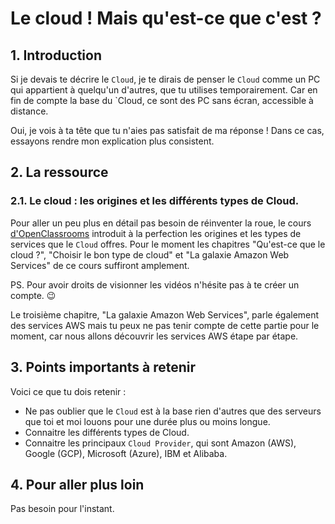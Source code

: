 # Le cloud ! Mais qu'est-ce que c'est ?

## 1. Introduction
Si je devais te décrire le `Cloud`,
je te dirais de penser le `Cloud` comme un PC qui appartient à quelqu'un d'autres, que tu utilises temporairement.
Car en fin de compte la base du `Cloud, ce sont des PC sans écran, accessible à distance.

Oui, je vois à ta tête que tu n'aies pas satisfait de ma réponse !
Dans ce cas, essayons rendre mon explication plus consistent.

## 2. La ressource
### 2.1. Le cloud : les origines et les différents types de Cloud.
Pour aller un peu plus en détail pas besoin de réinventer la roue, 
le cours [d'OpenClassrooms](https://openclassrooms.com/fr/courses/4810836-decouvrez-le-cloud-avec-amazon-web-services) 
introduit à la perfection les origines et les types de services que le `Cloud` offres.
Pour le moment les chapitres "Qu'est-ce que le cloud ?", "Choisir le bon type de cloud" et 
"La galaxie Amazon Web Services" de ce cours suffiront amplement.

PS. Pour avoir droits de visionner les vidéos n'hésite pas à te créer un compte. 😉

Le troisième chapitre, "La galaxie Amazon Web Services", parle également des services AWS mais tu peux ne pas tenir compte de cette partie pour le moment, car nous allons découvrir les services AWS étape par étape.

## 3. Points importants à retenir
Voici ce que tu dois retenir :

- Ne pas oublier que le `Cloud` est à la base rien d'autres que des serveurs que toi et moi louons pour une durée plus ou moins longue.
- Connaitre les différents types de Cloud.
- Connaitre les principaux `Cloud Provider`, qui sont Amazon (AWS), Google (GCP), Microsoft (Azure), IBM et Alibaba.

## 4. Pour aller plus loin
Pas besoin pour l'instant.
